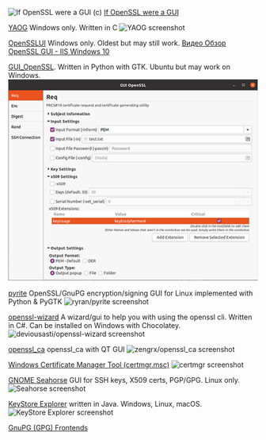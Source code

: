 ![If OpenSSL were a GUI](https://user-images.githubusercontent.com/415502/271791002-49f8a077-98eb-49ea-99d1-8ee7110952f0.png)
(c) [If OpenSSL were a GUI](https://smallstep.com/blog/if-openssl-were-a-gui/)

[YAOG](https://github.com/patrickpr/YAOG) Windows only. Written in C
![YAOG screenshot](https://raw.githubusercontent.com/patrickpr/YAOG/master/img/main.jpg)


[OpenSSLUI](https://sourceforge.net/projects/opensslui/) Windows only. Oldest but may still work.
[Видео Обзор OpenSSL GUI - IIS Windows 10](https://www.youtube.com/watch?v=9_ognfTeJvw)


[GUI_OpenSSL](https://github.com/Vasquiinho/GUI_OpenSSL). Written in Python with GTK. Ubuntu but may work on Windows.
![Vasquiinho/GUI_OpenSSL screenshot](https://raw.githubusercontent.com/Vasquiinho/GUI_OpenSSL/master/Image/apresentacao.PNG)


[pyrite](https://github.com/ryran/pyrite) OpenSSL/GnuPG encryption/signing GUI for Linux implemented with Python & PyGTK
![ryran/pyrite screenshot](https://camo.githubusercontent.com/0e4a1650dee083ecb7d79db0d853a7f76111a150e9c46af2ad5ec713afb4c844/687474703a2f2f6231392e6f72672f6c696e75782f7079726974652f31656e635f7478742e706e67)


[openssl-wizard](https://github.com/deviousasti/openssl-wizard) A wizard/gui to help you with using the openssl cli. Written in C#. Can be installed on Windows with Chocolatey.
![deviousasti/openssl-wizard screenshot](https://user-images.githubusercontent.com/2375486/75088352-07941780-5572-11ea-9ac5-a078a2faf6a7.png)


[openssl_ca](https://github.com/zengrx/openssl_ca) openssl_ca with QT GUI
![zengrx/openssl_ca screenshot](https://github.com/zengrx/openssl_ca/raw/master/Doc/pictures/client.png)


[Windows Certificate Manager Tool (certmgr.msc)](https://learn.microsoft.com/en-us/dotnet/framework/tools/certmgr-exe-certificate-manager-tool)
![certmgr screenshot](https://user-images.githubusercontent.com/415502/271792055-2332fd61-8b82-4890-94be-4fcaf09002e1.png)


[GNOME Seahorse](https://wiki.gnome.org/Apps/Seahorse) GUI for SSH keys, X509 certs, PGP/GPG. Linux only.
![Seahorse screenshot](https://upload.wikimedia.org/wikipedia/commons/5/5b/Gnome_Seahorse_3.12.2.png)


[KeyStore Explorer](https://github.com/kaikramer/keystore-explorer) written in Java. Windows, Linux, macOS.
![KeyStore Explorer screenshot](https://raw.githubusercontent.com/kaikramer/kaikramer.github.io/main/images/win10_mykeystore.png)


[GnuPG (GPG) Frontends](https://www.gnupg.org/software/frontends.html)
